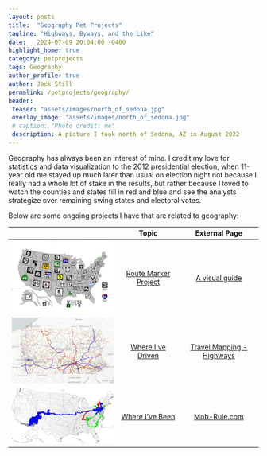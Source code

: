 ```yaml
---
layout: posts
title:  "Geography Pet Projects"
tagline: "Highways, Byways, and the Like"
date:   2024-07-09 20:04:00 -0400
highlight_home: true
category: petprojects
tags: Geography
author_profile: true
author: Jack Still
permalink: /petprojects/geography/
header:
 teaser: "assets/images/north_of_sedona.jpg"
 overlay_image: "assets/images/north_of_sedona.jpg"
 # caption: "Photo credit: me"
 description: A picture I took north of Sedona, AZ in August 2022
---
```


Geography has always been an interest of mine. I credit my love for statistics and data visualization to the 2012 presidential election, when 11-year old me stayed up much later than usual on election night not because I really had a whole lot of stake in the results, but rather because I loved to watch the counties and states fill in red and blue and see the analysts strategize over remaining swing states and electoral votes. 

Below are some ongoing projects I have that are related to geography:


|  | Topic | External Page |
|:-------------------------:|:-------------------------:|:-------------------------:|
| <img src="/assets/images/route_signs.jpg" width="300">  | [Route Marker Project](/geography/route_marker_project/highways_home) | [A visual guide](https://99percentinvisible.org/article/american-highways-101-visual-guide-to-u-s-road-sign-designs-numbering-systems/) |
| <img src="/assets/images/tm_thumbnail.png" width="300"> | [Where I've Driven](/geography/travelmapping/travelmapping) | [Travel Mapping - Highways](https://travelmapping.net/user/?units=miles&u=jtstill&) |
| <img src="/assets/images/mobrule_thumbnail.gif" width="300"> | [Where I've Been](/geography/mobrule/mobrule) | [Mob-Rule.com](https://mob-rule.com/scoreboard) |




<!-- LINK TO TEST TABLEAU PUBLIC -> to do: learn tableau just as well as Power BI
[test](/geography/route_marker_project/tableau_test.html) -->